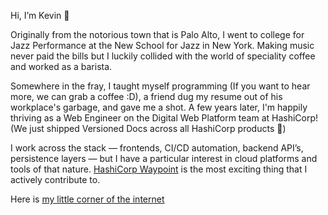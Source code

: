 Hi, I’m Kevin 🐑

Originally from the notorious town that is Palo Alto, I went to college for Jazz Performance at the New School for Jazz in New York. Making music never paid the bills but I luckily collided with the world of speciality coffee and worked as a barista.

Somewhere in the fray, I taught myself programming (If you want to hear more, we can grab a coffee :D), a friend dug my resume out of his workplace's garbage, and gave me a shot. A few years later, I'm happily thriving as a Web Engineer on the Digital Web Platform team at HashiCorp! (We just shipped Versioned Docs across all HashiCorp products 🍻)

I work across the stack — frontends, CI/CD automation, backend API’s, persistence layers — but I have a particular interest in cloud platforms and tools of that nature. [HashiCorp Waypoint](https://www.waypointproject.io/) is the most exciting thing that I actively contribute to.

Here is [my little corner of the internet](https://thekevinwang.com/wiki/overview/)
